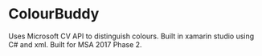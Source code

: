 # ColourBuddy

Uses Microsoft CV API to distinguish colours. Built in xamarin studio using C# and xml. Built for MSA 2017 Phase 2.
